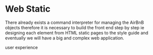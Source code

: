 # Web Static

There already exists a command interpreter for managing the AirBnB objects therefore it is necessary to build the front end step by step ie designing each element from HTML static pages to the style guide and eventually we will have a big and complex web application.

user experience 

